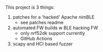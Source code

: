 This project is 3 things:
1) patches for a 'hacked' Apache nimBLE
    - see patches readme
2) automated FW builds w BLE hacking FW
    - only nrf52dk support currently
    - GitHub Actions
3) scapy and HCI based fuzzer
